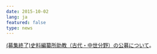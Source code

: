 ```yaml
---
date: 2015-10-02
lang: ja
featured: false
type: news
---
```

<a href="/news/2015/koubo_20151002.html" target="_blank">(募集終了)史料編纂所助教（古代・中世分野）の公募について</a>。
